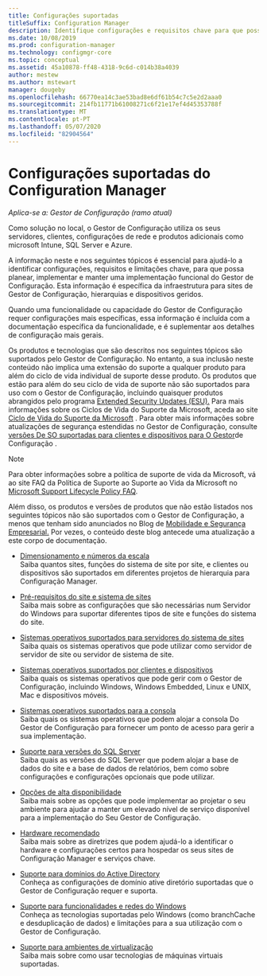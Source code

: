 ```yaml
---
title: Configurações suportadas
titleSuffix: Configuration Manager
description: Identifique configurações e requisitos chave para que possa planear, implementar e manter uma implementação funcional do Gestor de Configuração.
ms.date: 10/08/2019
ms.prod: configuration-manager
ms.technology: configmgr-core
ms.topic: conceptual
ms.assetid: 45a10878-ff48-4318-9c6d-c014b38a4039
author: mestew
ms.author: mstewart
manager: dougeby
ms.openlocfilehash: 66770ea14c3ae53bad8e6df61b54c7c5e2d2aaa0
ms.sourcegitcommit: 214fb11771b61008271c6f21e17ef4d45353788f
ms.translationtype: MT
ms.contentlocale: pt-PT
ms.lasthandoff: 05/07/2020
ms.locfileid: "82904564"
---
```

# <a name="supported-configurations-for-configuration-manager"></a>Configurações suportadas do Configuration Manager

*Aplica-se a: Gestor de Configuração (ramo atual)*

Como solução no local, o Gestor de Configuração utiliza os seus servidores, clientes, configurações de rede e produtos adicionais como microsoft Intune, SQL Server e Azure.

A informação neste e nos seguintes tópicos é essencial para ajudá-lo a identificar configurações, requisitos e limitações chave, para que possa planear, implementar e manter uma implementação funcional do Gestor de Configuração.  Esta informação é específica da infraestrutura para sites de Gestor de Configuração, hierarquias e dispositivos geridos.

Quando uma funcionalidade ou capacidade do Gestor de Configuração requer configurações mais específicas, essa informação é incluída com a documentação específica da funcionalidade, e é suplementar aos detalhes de configuração mais gerais.  

 Os produtos e tecnologias que são descritos nos seguintes tópicos são suportados pelo Gestor de Configuração. No entanto, a sua inclusão neste conteúdo não implica uma extensão do suporte a qualquer produto para além do ciclo de vida individual de suporte desse produto. Os produtos que estão para além do seu ciclo de vida de suporte não são suportados para uso com o Gestor de Configuração, incluindo quaisquer produtos abrangidos pelo programa [Extended Security Updates (ESU).](https://support.microsoft.com/help/4497181/lifecycle-faq-extended-security-updates) Para mais informações sobre os Ciclos de Vida do Suporte da Microsoft, aceda ao site [Ciclo de Vida do Suporte da Microsoft](https://support.microsoft.com/lifecycle) . Para obter mais informações sobre atualizações de segurança estendidas no Gestor de Configuração, consulte [versões De SO suportadas para clientes e dispositivos para O Gestor](supported-operating-systems-for-clients-and-devices.md#bkmk_ESU)de Configuração .

> [!NOTE]  
>  Para obter informações sobre a política de suporte de vida da Microsoft, vá ao site FAQ da Política de Suporte ao Suporte ao Vida da Microsoft no [Microsoft Support Lifecycle Policy FAQ](https://support.microsoft.com/lifecycle).  

 Além disso, os produtos e versões de produtos que não estão listados nos seguintes tópicos não são suportados com o Gestor de Configuração, a menos que tenham sido anunciados no Blog de [Mobilidade e Segurança Empresarial.](https://techcommunity.microsoft.com/t5/enterprise-mobility-security/bg-p/enterprisemobilityandsecurity)  Por vezes, o conteúdo deste blog antecede uma atualização a este corpo de documentação.


-  [Dimensionamento e números da escala](../../../core/plan-design/configs/size-and-scale-numbers.md)  
Saiba quantos sites, funções do sistema de site por site, e clientes ou dispositivos são suportados em diferentes projetos de hierarquia para Configuração Manager.

-  [Pré-requisitos do site e sistema de sites](../../../core/plan-design/configs/site-and-site-system-prerequisites.md)  
Saiba mais sobre as configurações que são necessárias num Servidor do Windows para suportar diferentes tipos de site e funções do sistema do site.

-  [Sistemas operativos suportados para servidores do sistema de sites](../../../core/plan-design/configs/supported-operating-systems-for-site-system-servers.md)  
Saiba quais os sistemas operativos que pode utilizar como servidor de servidor de site ou servidor de sistema de site.

-  [Sistemas operativos suportados por clientes e dispositivos](../../../core/plan-design/configs/supported-operating-systems-for-clients-and-devices.md)  
Saiba quais os sistemas operativos que pode gerir com o Gestor de Configuração, incluindo Windows, Windows Embedded, Linux e UNIX, Mac e dispositivos móveis.

-  [Sistemas operativos suportados para a consola](../../../core/plan-design/configs/supported-operating-systems-consoles.md)  
Saiba quais os sistemas operativos que podem alojar a consola Do Gestor de Configuração para fornecer um ponto de acesso para gerir a sua implementação.  

-  [Suporte para versões do SQL Server](../../../core/plan-design/configs/support-for-sql-server-versions.md)  
Saiba quais as versões do SQL Server que podem alojar a base de dados do site e a base de dados de relatórios, bem como sobre configurações e configurações opcionais que pode utilizar.

-  [Opções de alta disponibilidade](../../servers/deploy/configure/high-availability-options.md)  
Saiba mais sobre as opções que pode implementar ao projetar o seu ambiente para ajudar a manter um elevado nível de serviço disponível para a implementação do Seu Gestor de Configuração.

-  [Hardware recomendado](../../../core/plan-design/configs/recommended-hardware.md)  
Saiba mais sobre as diretrizes que podem ajudá-lo a identificar o hardware e configurações certos para hospedar os seus sites de Configuração Manager e serviços chave.

-  [Suporte para domínios do Active Directory](../../../core/plan-design/configs/support-for-active-directory-domains.md)  
Conheça as configurações de domínio ative diretório suportadas que o Gestor de Configuração requer e suporta.

-  [Suporte para funcionalidades e redes do Windows](../../../core/plan-design/configs/support-for-windows-features-and-networks.md)  
Conheça as tecnologias suportadas pelo Windows (como branchCache e desduplicação de dados) e limitações para a sua utilização com o Gestor de Configuração.

-  [Suporte para ambientes de virtualização](../../../core/plan-design/configs/support-for-virtualization-environments.md)  
Saiba mais sobre como usar tecnologias de máquinas virtuais suportadas.

